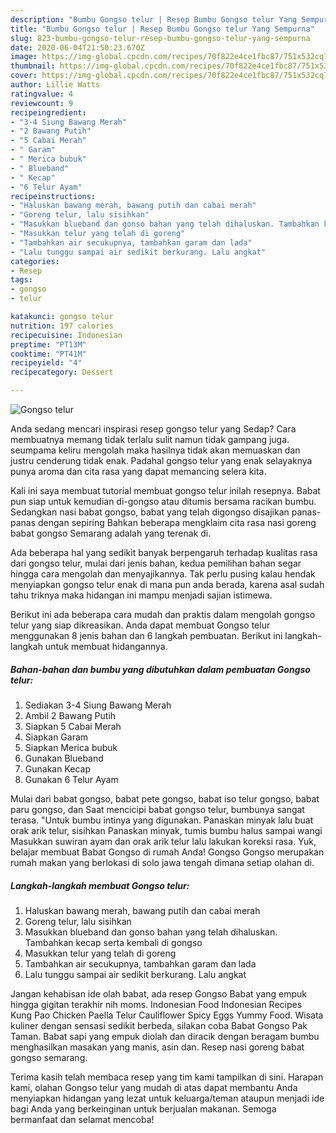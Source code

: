 ```yaml
---
description: "Bumbu Gongso telur | Resep Bumbu Gongso telur Yang Sempurna"
title: "Bumbu Gongso telur | Resep Bumbu Gongso telur Yang Sempurna"
slug: 823-bumbu-gongso-telur-resep-bumbu-gongso-telur-yang-sempurna
date: 2020-06-04T21:50:23.670Z
image: https://img-global.cpcdn.com/recipes/70f822e4ce1fbc87/751x532cq70/gongso-telur-foto-resep-utama.jpg
thumbnail: https://img-global.cpcdn.com/recipes/70f822e4ce1fbc87/751x532cq70/gongso-telur-foto-resep-utama.jpg
cover: https://img-global.cpcdn.com/recipes/70f822e4ce1fbc87/751x532cq70/gongso-telur-foto-resep-utama.jpg
author: Lillie Watts
ratingvalue: 4
reviewcount: 9
recipeingredient:
- "3-4 Siung Bawang Merah"
- "2 Bawang Putih"
- "5 Cabai Merah"
- " Garam"
- " Merica bubuk"
- " Blueband"
- " Kecap"
- "6 Telur Ayam"
recipeinstructions:
- "Haluskan bawang merah, bawang putih dan cabai merah"
- "Goreng telur, lalu sisihkan"
- "Masukkan blueband dan gonso bahan yang telah dihaluskan. Tambahkan kecap serta kembali di gongso"
- "Masukkan telur yang telah di goreng"
- "Tambahkan air secukupnya, tambahkan garam dan lada"
- "Lalu tunggu sampai air sedikit berkurang. Lalu angkat"
categories:
- Resep
tags:
- gongso
- telur

katakunci: gongso telur 
nutrition: 197 calories
recipecuisine: Indonesian
preptime: "PT13M"
cooktime: "PT41M"
recipeyield: "4"
recipecategory: Dessert

---
```



![Gongso telur](https://img-global.cpcdn.com/recipes/70f822e4ce1fbc87/751x532cq70/gongso-telur-foto-resep-utama.jpg)

Anda sedang mencari inspirasi resep gongso telur yang Sedap? Cara membuatnya memang tidak terlalu sulit namun tidak gampang juga. seumpama keliru mengolah maka hasilnya tidak akan memuaskan dan justru cenderung tidak enak. Padahal gongso telur yang enak selayaknya punya aroma dan cita rasa yang dapat memancing selera kita.

Kali ini saya membuat tutorial membuat gongso telur inilah resepnya. Babat pun siap untuk kemudian di-gongso atau ditumis bersama racikan bumbu. Sedangkan nasi babat gongso, babat yang telah digongso disajikan panas-panas dengan sepiring Bahkan beberapa mengklaim cita rasa nasi goreng babat gongso Semarang adalah yang terenak di.

Ada beberapa hal yang sedikit banyak berpengaruh terhadap kualitas rasa dari gongso telur, mulai dari jenis bahan, kedua pemilihan bahan segar hingga cara mengolah dan menyajikannya. Tak perlu pusing kalau hendak menyiapkan gongso telur enak di mana pun anda berada, karena asal sudah tahu triknya maka hidangan ini mampu menjadi sajian istimewa.


Berikut ini ada beberapa cara mudah dan praktis dalam mengolah gongso telur yang siap dikreasikan. Anda dapat membuat Gongso telur menggunakan 8 jenis bahan dan 6 langkah pembuatan. Berikut ini langkah-langkah untuk membuat hidangannya.

<!--inarticleads1-->

##### Bahan-bahan dan bumbu yang dibutuhkan dalam pembuatan Gongso telur:

1. Sediakan 3-4 Siung Bawang Merah
1. Ambil 2 Bawang Putih
1. Siapkan 5 Cabai Merah
1. Siapkan  Garam
1. Siapkan  Merica bubuk
1. Gunakan  Blueband
1. Gunakan  Kecap
1. Gunakan 6 Telur Ayam


Mulai dari babat gongso, babat pete gongso, babat iso telur gongso, babat paru gongso, dan Saat mencicipi babat gongso telur, bumbunya sangat terasa. &#34;Untuk bumbu intinya yang digunakan. Panaskan minyak lalu buat orak arik telur, sisihkan Panaskan minyak, tumis bumbu halus sampai wangi Masukkan suwiran ayam dan orak arik telur lalu lakukan koreksi rasa. Yuk, belajar membuat Babat Gongso di rumah Anda! Gongso Gongso merupakan rumah makan yang berlokasi di solo jawa tengah dimana setiap olahan di. 

<!--inarticleads2-->

##### Langkah-langkah membuat Gongso telur:

1. Haluskan bawang merah, bawang putih dan cabai merah
1. Goreng telur, lalu sisihkan
1. Masukkan blueband dan gonso bahan yang telah dihaluskan. Tambahkan kecap serta kembali di gongso
1. Masukkan telur yang telah di goreng
1. Tambahkan air secukupnya, tambahkan garam dan lada
1. Lalu tunggu sampai air sedikit berkurang. Lalu angkat


Jangan kehabisan ide olah babat, ada resep Gongso Babat yang empuk hingga gigitan terakhir nih moms. Indonesian Food Indonesian Recipes Kung Pao Chicken Paella Telur Cauliflower Spicy Eggs Yummy Food. Wisata kuliner dengan sensasi sedikit berbeda, silakan coba Babat Gongso Pak Taman. Babat sapi yang empuk diolah dan diracik dengan beragam bumbu menghasilkan masakan yang manis, asin dan. Resep nasi goreng babat gongso semarang. 

Terima kasih telah membaca resep yang tim kami tampilkan di sini. Harapan kami, olahan Gongso telur yang mudah di atas dapat membantu Anda menyiapkan hidangan yang lezat untuk keluarga/teman ataupun menjadi ide bagi Anda yang berkeinginan untuk berjualan makanan. Semoga bermanfaat dan selamat mencoba!
